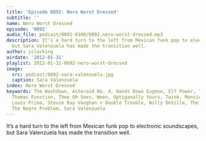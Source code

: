 ```yaml
---
title: 'Episode 0092: Nero Worst Dressed'
subtitle: ''
name: Nero Worst Dressed
episode: '0092'
audio_file: podcast/0001-0100/0092.nero-worst-dressed.mp3
description: It’s a hard turn to the left from Mexican funk pop to electronic soundscapes,
  but Sara Valenzuela has made the transition well.
author: jclacking
airdate: '2012-01-31'
playlist: 2012-01-31-0092-nero-worst-dressed
image:
  src: podcast/0092-sara-valenzuela.jpg
  caption: Sara Valenzuela
index: Nero Worst Dressed
keywords: The Washdown, Asteroid No. 4, Hands Down Eugene, Elf Power, Tune-Yards,
  Thomas Function, Thee Oh Sees, Ween, Optiganally Yours, Twink, Monsieur LeRoc ,
  Louis Prima, Stevie Ray Vaughan + Double Trouble, Willy DeVille, The Mondo Crescendo,
  The Negro Problem, Sara Valenzuela
---
```

It’s a hard turn to the left from Mexican funk pop to electronic soundscapes, but Sara Valenzuela has made the transition well.
